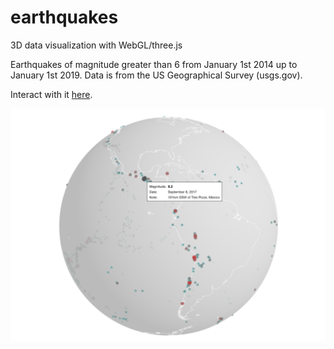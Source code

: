 # earthquakes
3D data visualization with WebGL/three.js

Earthquakes of magnitude greater than 6 from January 1st 2014 up to January 1st 2019. Data is from the US Geographical Survey (usgs.gov). 

Interact with it [here](https://olivierbinette.ca/earthquakes).

<img src="demo.png" href="https://olivierbinette.ca/earthquakes/">
